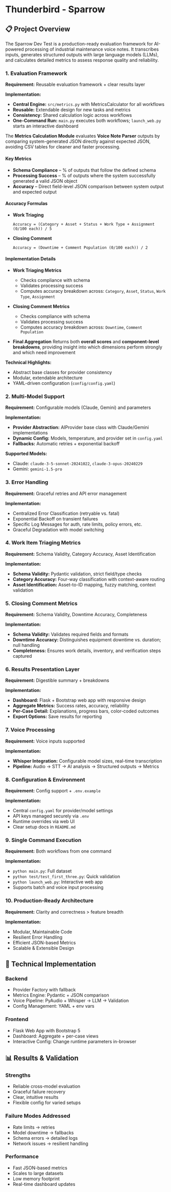 # Thunderbird - Sparrow

## 📋 Project Overview

The Sparrow Dev Test is a production-ready evaluation framework for AI-powered processing of industrial maintenance voice notes. It transcribes inputs, generates structured outputs with large language models (LLMs), and calculates detailed metrics to assess response quality and reliability.


### 1. Evaluation Framework

**Requirement:** Reusable evaluation framework + clear results layer

**Implementation:**

- **Central Engine:** `src/metrics.py` with MetricsCalculator for all workflows
- **Reusable:** Extendable design for new tasks and metrics
- **Consistency:** Shared calculation logic across workflows
- **One-Command Run:** `main.py` executes both workflows; `launch_web.py` starts an interactive dashboard

The **Metrics Calculation Module** evaluates **Voice Note Parser** outputs by comparing system-generated JSON directly against expected JSON, avoiding CSV tables for cleaner and faster processing.

#### Key Metrics
- **Schema Compliance** – % of outputs that follow the defined schema
- **Processing Success** – % of outputs where the system successfully generated a valid JSON object
- **Accuracy** – Direct field-level JSON comparison between system output and expected output

#### Accuracy Formulas
- **Work Triaging**
  ```
  Accuracy = (Category + Asset + Status + Work Type + Assignment (0/100 each)) / 5
  ```

- **Closing Comment**
  ```
  Accuracy = (Downtime + Comment Population (0/100 each)) / 2
  ```

#### Implementation Details
- **Work Triaging Metrics**
  - Checks compliance with schema
  - Validates processing success
  - Computes accuracy breakdown across: `Category`, `Asset`, `Status`, `Work Type`, `Assignment`

- **Closing Comment Metrics**
  - Checks compliance with schema
  - Validates processing success
  - Computes accuracy breakdown across: `Downtime`, `Comment Population`

- **Final Aggregation** Returns both **overall scores** and **component-level breakdowns**, providing insight into which dimensions perform strongly and which need improvement

**Technical Highlights:**
- Abstract base classes for provider consistency
- Modular, extendable architecture
- YAML-driven configuration (`config/config.yaml`)

### 2. Multi-Model Support

**Requirement:** Configurable models (Claude, Gemini) and parameters

**Implementation:**
- **Provider Abstraction:** AIProvider base class with Claude/Gemini implementations
- **Dynamic Config:** Models, temperature, and provider set in `config.yaml`
- **Fallbacks:** Automatic retries + exponential backoff

**Supported Models:**
- Claude: `claude-3-5-sonnet-20241022`, `claude-3-opus-20240229`
- Gemini: `gemini-1.5-pro`

### 3. Error Handling

**Requirement:** Graceful retries and API error management

**Implementation:**
- Centralized Error Classification (retryable vs. fatal)
- Exponential Backoff on transient failures
- Specific Log Messages for auth, rate limits, policy errors, etc.
- Graceful Degradation with model switching

### 4. Work Item Triaging Metrics

**Requirement:** Schema Validity, Category Accuracy, Asset Identification

**Implementation:**
- **Schema Validity:** Pydantic validation, strict field/type checks
- **Category Accuracy:** Four-way classification with context-aware routing
- **Asset Identification:** Asset-to-ID mapping, fuzzy matching, context validation

### 5. Closing Comment Metrics

**Requirement:** Schema Validity, Downtime Accuracy, Completeness

**Implementation:**
- **Schema Validity:** Validates required fields and formats
- **Downtime Accuracy:** Distinguishes equipment downtime vs. duration; null handling
- **Completeness:** Ensures work details, inventory, and verification steps captured

### 6. Results Presentation Layer

**Requirement:** Digestible summary + breakdowns

**Implementation:**
- **Dashboard:** Flask + Bootstrap web app with responsive design
- **Aggregate Metrics:** Success rates, accuracy, reliability
- **Per-Case Detail:** Explanations, progress bars, color-coded outcomes
- **Export Options:** Save results for reporting

### 7. Voice Processing

**Requirement:** Voice inputs supported

**Implementation:**
- **Whisper Integration:** Configurable model sizes, real-time transcription
- **Pipeline:** Audio → STT → AI analysis → Structured outputs → Metrics

### 8. Configuration & Environment

**Requirement:** Config support + `.env.example`

**Implementation:**
- Central `config.yaml` for provider/model settings
- API keys managed securely via `.env`
- Runtime overrides via web UI
- Clear setup docs in `README.md`

### 9. Single Command Execution

**Requirement:** Both workflows from one command

**Implementation:**
- `python main.py`: Full dataset
- `python test/test_first_three.py`: Quick validation
- `python launch_web.py`: Interactive web app
- Supports batch and voice input processing

### 10. Production-Ready Architecture

**Requirement:** Clarity and correctness > feature breadth

**Implementation:**
- Modular, Maintainable Code
- Resilient Error Handling
- Efficient JSON-based Metrics
- Scalable & Extensible Design

## 🔧 Technical Implementation

### Backend
- Provider Factory with fallback
- Metrics Engine: Pydantic + JSON comparison
- Voice Pipeline: PyAudio + Whisper → LLM → Validation
- Config Management: YAML + env vars

### Frontend
- Flask Web App with Bootstrap 5
- Dashboard: Aggregate + per-case views
- Interactive Config: Change runtime parameters in-browser

## 📊 Results & Validation

### Strengths
- Reliable cross-model evaluation
- Graceful failure recovery
- Clear, intuitive results
- Flexible config for varied setups

### Failure Modes Addressed
- Rate limits → retries
- Model downtime → fallbacks
- Schema errors → detailed logs
- Network issues → resilient handling

### Performance
- Fast JSON-based metrics
- Scales to large datasets
- Low memory footprint
- Real-time dashboard updates
